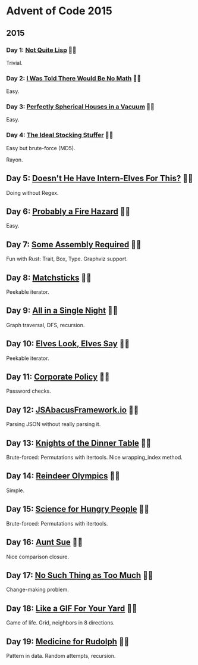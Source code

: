 # Advent of Code 2015

## 2015

### Day 1: [Not Quite Lisp](day01/README.md) 🌟🌟

Trivial.

### Day 2: [I Was Told There Would Be No Math](day02/README.md) 🌟🌟

Easy.

### Day 3: [Perfectly Spherical Houses in a Vacuum](day03/README.md) 🌟🌟

Easy.

### Day 4: [The Ideal Stocking Stuffer](day04/README.md) 🌟🌟

Easy but brute-force (MD5).

Rayon.

## Day 5: [Doesn't He Have Intern-Elves For This?](day05/README.md) 🌟🌟

Doing without Regex.

## Day 6: [Probably a Fire Hazard](day06/README.md) 🌟🌟

Easy.

## Day 7: [Some Assembly Required](day07/README.md) 🌟🌟

Fun with Rust: Trait, Box, Type.
Graphviz support.

## Day 8: [Matchsticks](day08/README.md) 🌟🌟

Peekable iterator.

## Day 9: [All in a Single Night](day09/README.md) 🌟🌟

Graph traversal, DFS, recursion.

## Day 10: [Elves Look, Elves Say](day10/README.md) 🌟🌟

Peekable iterator.

## Day 11: [Corporate Policy](day11/README.md) 🌟🌟

Password checks.

## Day 12: [JSAbacusFramework.io](day12/README.md) 🌟🌟

Parsing JSON without really parsing it.

## Day 13: [Knights of the Dinner Table](day13/README.md) 🌟🌟

Brute-forced: Permutations with itertools. Nice wrapping_index method.

## Day 14: [Reindeer Olympics](day14/README.md) 🌟🌟

Simple.

## Day 15: [Science for Hungry People](day15/README.md) 🌟🌟

Brute-forced: Permutations with itertools.

## Day 16: [Aunt Sue](day16/README.md) 🌟🌟

Nice comparison closure.

## Day 17: [No Such Thing as Too Much](day17/README.md) 🌟🌟

Change-making problem.

## Day 18: [Like a GIF For Your Yard](day18/README.md) 🌟🌟

Game of life. Grid, neighbors in 8 directions.

## Day 19: [Medicine for Rudolph](day19/README.md) 🌟🌟

Pattern in data. Random attempts, recursion.